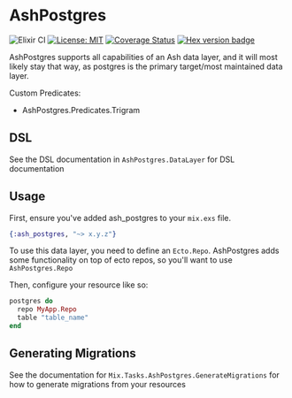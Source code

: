 # AshPostgres

![Elixir CI](https://github.com/ash-project/ash_postgres/workflows/Elixir%20CI/badge.svg)
[![License: MIT](https://img.shields.io/badge/License-MIT-yellow.svg)](https://opensource.org/licenses/MIT)
[![Coverage Status](https://coveralls.io/repos/github/ash-project/ash_postgres/badge.svg?branch=master)](https://coveralls.io/github/ash-project/ash_postgres?branch=master)
[![Hex version badge](https://img.shields.io/hexpm/v/ash_postgres.svg)](https://hex.pm/packages/ash_postgres)

AshPostgres supports all capabilities of an Ash data layer, and it will
most likely stay that way, as postgres is the primary target/most maintained
data layer.

Custom Predicates:

- AshPostgres.Predicates.Trigram

## DSL

See the DSL documentation in `AshPostgres.DataLayer` for DSL documentation

## Usage

First, ensure you've added ash_postgres to your `mix.exs` file.

```elixir
{:ash_postgres, "~> x.y.z"}
```

To use this data layer, you need to define an `Ecto.Repo`. AshPostgres adds some
functionality on top of ecto repos, so you'll want to use `AshPostgres.Repo`

Then, configure your resource like so:

```elixir
postgres do
  repo MyApp.Repo
  table "table_name"
end
```

## Generating Migrations

See the documentation for `Mix.Tasks.AshPostgres.GenerateMigrations` for how to generate
migrations from your resources
